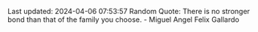 Last updated: 2024-04-06 07:53:57
Random Quote: There is no stronger bond than that of the family you choose. - Miguel Angel Felix Gallardo